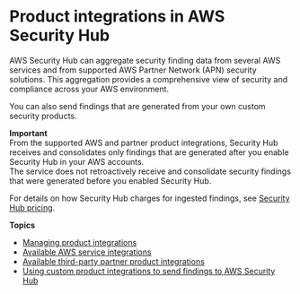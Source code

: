 # Product integrations in AWS Security Hub<a name="securityhub-findings-providers"></a>

AWS Security Hub can aggregate security finding data from several AWS services and from supported AWS Partner Network \(APN\) security solutions\. This aggregation provides a comprehensive view of security and compliance across your AWS environment\.

You can also send findings that are generated from your own custom security products\.

**Important**  
From the supported AWS and partner product integrations, Security Hub receives and consolidates only findings that are generated after you enable Security Hub in your AWS accounts\.  
The service does not retroactively receive and consolidate security findings that were generated before you enabled Security Hub\.

For details on how Security Hub charges for ingested findings, see [Security Hub pricing](http://aws.amazon.com/security-hub/pricing/)\.

**Topics**
+ [Managing product integrations](securityhub-integrations-managing.md)
+ [Available AWS service integrations](securityhub-internal-providers.md)
+ [Available third\-party partner product integrations](securityhub-partner-providers.md)
+ [Using custom product integrations to send findings to AWS Security Hub](securityhub-custom-providers.md)